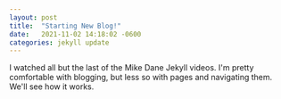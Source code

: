 ```yaml
---
layout: post
title:  "Starting New Blog!"
date:   2021-11-02 14:18:02 -0600
categories: jekyll update
---
```

I watched all but the last of the Mike Dane Jekyll videos. I'm pretty comfortable with
blogging, but less so with pages and navigating them. We'll see how it works.
